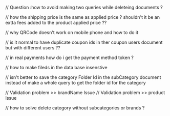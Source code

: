 // Question :how to avoid making two queries while deleteing documents ?

// how the shipping price is the same as applied price ? 
shouldn't it be an extta fees added to the product applied price ??


// why QRCode doesn't work on mobile phone and how to do it


// is it normal to have duplicate coupon ids in ther coupon users document but with different users ??

// in real payments how do i get the payment method token ? 

// how to make fileds in the data base insenstive

// isn't better to save the category Folder Id in the subCategory document instead of make a whole query to get the folder id for the category


// Validation problem  >> brandName Issue 
// Validation problem  >> product Issue 

// how to solve delete category without subcategories or brands ?